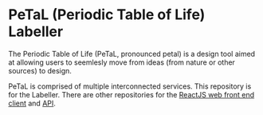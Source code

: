 # PeTaL (Periodic Table of Life) Labeller

The Periodic Table of Life (PeTaL, pronounced petal) is a design tool aimed at allowing users to seemlesly move from ideas (from nature or other sources) to design.

PeTaL is comprised of multiple interconnected services. This repository is for the Labeller. There are other repositories for the [ReactJS web front end client](https://github.com/nasa/PeTaL) and [API](https://github.com/nasa/PeTaL-api).